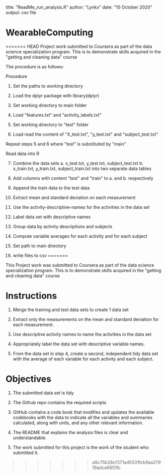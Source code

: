 title: "ReadMe_run_analysis.R"
author: "Lynkx"
date: "10 October 2020"
output: csv file

# WearableComputing
<<<<<<< HEAD
Project work submitted to Coursera as part of the data science specialization program. This is  to demonstrate skills acquired in the "getting and cleaning data" course

The procedure is as follows:

Procedure

1. Set the paths to working directory

2. Load the dplyr package with library(dplyr)

3. Set working directory to main folder

4. Load "features.txt" and "activity_labels.txt"

5. Set working directory to "test" folder

6. Load read the content of "X_test.txt", "y_test.txt" and "subject_test.txt"

Repeat steps 5 and 6 where "test" is substituted by "main"

Read data into R

7. Combine the data sets
 	a. x_test.txt, y_test.txt, subject_test.txt
	b. x_train.txt, y_train.txt, subject_train.txt
   into two separate data tables

8. Add columns with content "test" and "train" to a. and b. respectively

9. Append the train data to the test data

10. Extract mean and standard deviation on each measurement

11. Use the activity-descriptive-names for the activities in the data set

12.  Label data set with descriptive names

13. Group data by activity descriptions and subjects

14. Compute variable averages for each activity and for each subject

15. Set path to main directory

16. write files to csv
=======

This Project work was submitted to Coursera as part of the data science specialization program. This is  to demonstrate skills acquired in the "getting and cleaning data" course

# Instructions

1. Merge the training and test data sets to create 1 data set

2) Extract only the measurements on the mean and standard deviation for each measurement. 

3) Use descriptive activity names to name the activities in the data set

4) Appropriately label the data set with descriptive variable names. 

5) From the data set in step 4, create a second, independent tidy data set with the average of each variable for each activity and each subject.

# Objectives

1. The submitted data set is tidy

2. The Github repo contains the required scripts

3. GitHub contains a code book that modifies and updates the available codebooks with the data to indicate all the variables and summaries calculated, along with units, and any      other relevant information.

4. The README that explains the analysis files is clear and understandable.

5. The work submitted for this project is the work of the student who submitted it.
>>>>>>> a6c75b28cf371ad5031fcb9aa27919adce6651fc
